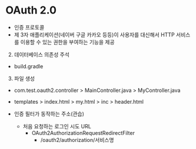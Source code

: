 # OAuth 2.0

- 인증 프로토콜
- 제 3자 애플리케이션(네이버 구글 카카오 등등)이 사용자를 대신해서 HTTP 서비스를 이용할 수 있는 권한을 부여하는 기능을 제공


2. 데이터베이스 의존성 주석
- build.gradle

3. 파일 생성
- com.test.oauth2.controller  > MainController.java
						> MyController.java
- templates    > index.html
			> my.html
			> inc > header.html
			



- 인증 필터가 동작하는 주소(관습)
	- 처음 요청하는 로그인 시도 URL
	  - OAuth2AuthorizationRequestRedirectFilter
		  - /oauth2/authorization/서비스명
